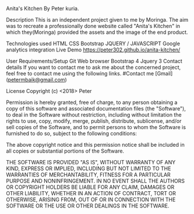 Anita's Kitchen
By Peter kuria.

Description
This is an independent project given to me by Moringa. The aim was to recreate a professionally done website called "Anita's Kitchen" in which they(Moringa) provided the assets and the image of the end product.

Technologies used
HTML CSS Bootstrap JQUERY / JAVASCRIPT Google analytics integration Live Demo https://peter302.github.io/anita-kitchen/

User Requirements/Setup
Git Web browser Bootstrap 4 Jquery 3 Contact details If you want to contact me to ask me about the concerned project, feel free to contact me using the following links. #Contact me [Gmail] (petermbaik@gmail.com)

License Copyright (c) <2018> Peter

Permission is hereby granted, free of charge, to any person obtaining a copy of this software and associated documentation files (the "Software"), to deal in the Software without restriction, including without limitation the rights to use, copy, modify, merge, publish, distribute, sublicense, and/or sell copies of the Software, and to permit persons to whom the Software is furnished to do so, subject to the following conditions:

The above copyright notice and this permission notice shall be included in all copies or substantial portions of the Software.

THE SOFTWARE IS PROVIDED "AS IS", WITHOUT WARRANTY OF ANY KIND, EXPRESS OR IMPLIED, INCLUDING BUT NOT LIMITED TO THE WARRANTIES OF MERCHANTABILITY, FITNESS FOR A PARTICULAR PURPOSE AND NONINFRINGEMENT. IN NO EVENT SHALL THE AUTHORS OR COPYRIGHT HOLDERS BE LIABLE FOR ANY CLAIM, DAMAGES OR OTHER LIABILITY, WHETHER IN AN ACTION OF CONTRACT, TORT OR OTHERWISE, ARISING FROM, OUT OF OR IN CONNECTION WITH THE SOFTWARE OR THE USE OR OTHER DEALINGS IN THE SOFTWARE.
